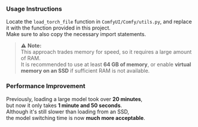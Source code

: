 ### Usage Instructions

Locate the `load_torch_file` function in `ComfyUI/Comfy/utils.py`, and replace it with the function provided in this project.  
Make sure to also copy the necessary import statements.

> ⚠️ **Note:**  
> This approach trades memory for speed, so it requires a large amount of RAM.  
> It is recommended to use at least **64 GB of memory**, or enable **virtual memory on an SSD** if sufficient RAM is not available.

### Performance Improvement

Previously, loading a large model took over **20 minutes**,  
but now it only takes **1 minute and 50 seconds**.  
Although it's still slower than loading from an SSD,  
the model switching time is now **much more acceptable**.

